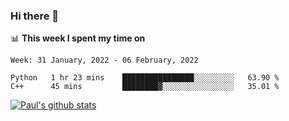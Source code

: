 ### Hi there 👋

📊 **This week I spent my time on**
<!--START_SECTION:waka-->
```text
Week: 31 January, 2022 - 06 February, 2022

Python   1 hr 23 mins    ████████████████░░░░░░░░░   63.90 % 
C++      45 mins         ████████▓░░░░░░░░░░░░░░░░   35.01 % 
```
<!--END_SECTION:waka-->


[![Paul's github stats](https://github-readme-stats.vercel.app/api?username=mickeyouyou&theme=dracula&show_icons=true)](https://github.com/anuraghazra/github-readme-stats)

